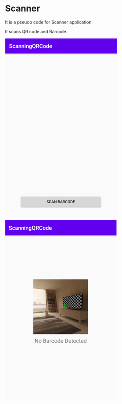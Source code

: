 # Scanner

It is a pseudo code for Scanner application.

It scans QR code and Barcode.


![](Scan1.png)
![](Scan2.png)
